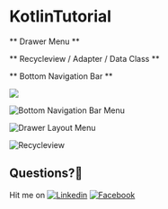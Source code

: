 # KotlinTutorial

** Drawer Menu **

** Recycleview / Adapter / Data Class **

** Bottom Navigation Bar **


![](https://user-images.githubusercontent.com/7110339/53860517-5871cf80-3ff2-11e9-87ac-666c5eb57c5d.jpg)

![Bottom Navigation Bar Menu](https://user-images.githubusercontent.com/7110339/53860534-6c1d3600-3ff2-11e9-9320-03ec3ba63c0f.jpg)

![Drawer Layout Menu](https://user-images.githubusercontent.com/7110339/53860554-793a2500-3ff2-11e9-99e6-a2ce7f46a6ee.jpg)

![Recycleview](https://user-images.githubusercontent.com/7110339/53860575-86efaa80-3ff2-11e9-832e-ad50b9e067cf.jpg)



## Questions?🤔
Hit me on 
[![Linkedin](https://img.shields.io/badge/Linkedin-Emre%20Karataş-blue.svg)](https://www.linkedin.com/in/emre-karata%C5%9F-062b26a9/) 
[![Facebook](https://img.shields.io/badge/Facebook-Emre%20Karataş-blue.svg)](https://www.facebook.com/emre.karatas.311)


